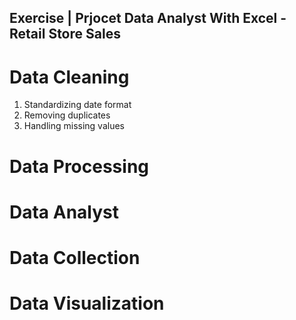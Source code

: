 ## Exercise | Prjocet Data Analyst With Excel - Retail Store Sales

# Data Cleaning
1. Standardizing date format
2. Removing duplicates
3. Handling missing values

# Data Processing

# Data Analyst

# Data Collection

# Data Visualization

